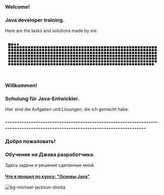 ### Welcome! 
### Java developer training. 
Here are the tasks and solutions made by me. 
### ![](https://github.com/Platane/snk/raw/output/github-contribution-grid-snake.svg)
### Willkommen! 
### Schulung für Java-Entwickler. 
Hier sind die Aufgaben und Lösungen, die ich gemacht habe. 
### -----------------------------------------------------------------------------------------------------------------------------
### Добро пожаловать! 
### Обучение на Джава разработчика. 
Здесь задачи и решения сделанные мной. 
#### [Что я прошел по курсу: "Основы Java"](https://github.com/Maxim-Wilhelm/JAVA-Homeworks/blob/master/README.md)
![bg-michael-jackson-direita](https://user-images.githubusercontent.com/69854595/201497234-5a43612b-a660-4bc4-9320-0ca49711dd6c.gif)

